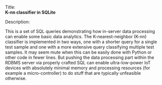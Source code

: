 Title:<br/>
<b>K-nn classifier in SQLite</b>

Description:<br/>
<p>This is a set of SQL queries demonstrating how in-server data processing can enable some basic data analytics. The K-nearest-neighbor (K-nn) classifier is implemented in two ways, one with a shorter query for a single test sample and one with a more extensive query classifying multiple test samples. It may seem mute when this can be easily done with Python or other code in fewer lines. But pushing the data processing part within the RDBMS server via properly crafted SQL can enable ultra-low-power IoT devices with absolutely minimal memory and processing resources (for example a micro-controller) to do stuff that are typically unfeasible otherwise.
